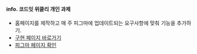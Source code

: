 #### info. 코드잇 위클리 개인 과제
- 홈페이지를 제작하고 매 주 피그마에 업데이트되는 요구사항에 맞춰 기능을 추가하기.
- <a href="https://https://first-personal-project-codeit-sprint.netlify.app/">구현 페이지 바로가기</a>
- <a href="https://www.figma.com/file/KjzGnP6LY48fN0NCFzp0iQ/Weekly-Mission?type=design&node-id=1-3&mode=design&t=9Xhlaw6gEdRtkxeN-0">피그마 페이지 확인</a>
